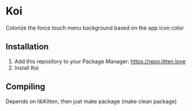 # Koi
Colorize the force touch menu background based on the app icon color

## Installation
1. Add this repository to your Package Manager: https://repo.litten.love
2. Install Koi

## Compiling
Depends on libKitten, then just make package (make clean package)
